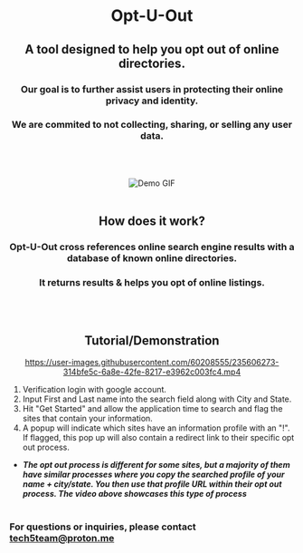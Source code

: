 <div align="center">

# **Opt-U-Out**
## A tool designed to help you opt out of online directories.
### Our goal is to further assist users in protecting their online privacy and identity.
### We are commited to not collecting, sharing, or selling any user data.
<br><br>

![Demo GIF](https://github.com/Tech5Team/optuout/blob/main/public/DemoGiF.gif?raw=true)
<br><br>

## **How does it work?**
### Opt-U-Out cross references online search engine results with a database of known online directories.
### It returns results & helps you opt of online listings.  
<br><br>

## **Tutorial/Demonstration**
https://user-images.githubusercontent.com/60208555/235606273-314bfe5c-6a8e-42fe-8217-e3962c003fc4.mp4
</div>

1. Verification login with google account.
2. Input First and Last name into the search field along with City and State.
3. Hit "Get Started" and allow the application time to search and flag the sites that contain your information.
4. A popup will indicate which sites have an information profile with an "!". If flagged, this pop up will also contain a redirect link to their specific opt out process.

* **_The opt out process is different for some sites, but a majority of them have similar processes where you copy the searched profile of your name + city/state.
You then use that profile URL within their opt out process. The video above showcases this type of process_**
<br><br>



### For questions or inquiries, please contact tech5team@proton.me
<!-- ![image of landing page](https://i.imgur.com/n5PQzAF.png) -->
